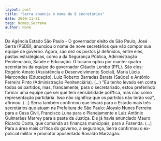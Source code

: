 ```yaml
---
layout: post
title: "Serra anuncia o nome de 9 secretários"
date: 2006-11-21
tags: Nomes,Serrana
author: None
---
```

Da Agência Estado
São Paulo - O governador eleito de São Paulo, José Serra (PSDB), anunciou o nome de nove secretários que vão compor sua equipe de governo. 
Agora, são dez os postos já definidos, entre eles, pastas estratégicas, como a da Segurança Pública, Administração Penitenciária, Saúde e Educação. O tucano optou por manter quatro secretários da equipe do governador Cláudio Lembo (PFL). 
São eles: Rogério Amato (Assistência e Desenvolvimento Social), Maria Lúcia Marcondes (Educação), Luiz Roberto Barradas Barata (Saúde) e Antônio Ferreira Pinto (Administração Penitenciária). 
(...) \"Eu tenho levado em conta todos os partidos, mas, francamente, para o secretariado, estou preferindo formar uma equipe que sei que tem sensibilidade pol?tica, mas não como representação partidária. Isso não significa que os partidos não terão voz\", afirmou.
(...) Serra também confirmou que levará para o Estado mais três secretários que atuam na Prefeitura de São Paulo: Aloysio Nunes Ferreira para a Casa Civil, Francisco Luna para o Planejamento e Luiz Antônio Guimarães Marrey para a pasta da Justiça. 
Ele já havia anunciado Mauro Ricardo Costa, que comanda as finanças municipais, para a Fazenda. 
(...) Para a área mais cr?tica do governo, a segurança, Serra confirmou o ex-policial militar e promotor aposentado Ronaldo Marzagão. 